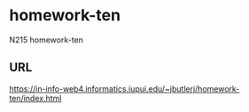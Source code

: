 # homework-ten

N215 homework-ten

## URL

https://in-info-web4.informatics.iupui.edu/~jbutlerj/homework-ten/index.html
